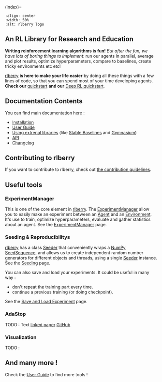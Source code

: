 (index)=

```{image} ../assets/logo_wide.svg
:align: center
:width: 50%
:alt: rlberry logo
```

## An RL Library for Research and Education
**Writing reinforcement learning algorithms is fun!** *But after the fun, we have
lots of boring things to implement*: run our agents in parallel, average and plot results,
optimize hyperparameters, compare to baselines, create tricky environments etc etc!

[rlberry](https://github.com/rlberry-py/rlberry) **is here to make your life easier** by doing all these things with a few lines of code,
so that you can spend most of your time developing agents. **Check our** [quickstart](quick_start) **and our** [Deep RL quickstart](TutorialDeepRL).


## Documentation Contents
You can find main documentation here :
- [Installation](installation)
- [User Guide](user_guide)
- [Using extrenal libraries](external) (like [Stable Baselines](stable_baselines) and [Gymnasium](Gymnasium_ancor))
- [API](api)
- [Changelog](changelog)


## Contributing to rlberry
If you want to contribute to rlberry, check out [the contribution guidelines](contributing).

## Useful tools

### ExperimentManager
This is one of the core element in [rlberry](https://github.com/rlberry-py/rlberry). The [ExperimentManager](rlberry.manager.experiment_manager.ExperimentManager) allow you to easily make an experiment between an [Agent](agent_page) and an [Environment](environment_page). It's use to train, optimize hyperparameters, evaluate and gather statistics about an agent. See the [ExperimentManager](experimentManager_page) page.

### Seeding & Reproducibilitys
[rlberry](https://github.com/rlberry-py/rlberry) has a class [Seeder](rlberry.seeding.seeder.Seeder) that conveniently wraps a [NumPy SeedSequence](https://numpy.org/doc/stable/reference/random/parallel.html),
and allows us to create independent random number generators for different objects and threads, using a single
[Seeder](rlberry.seeding.seeder.Seeder) instance. See the [Seeding](seeding_page) page.


You can also save and load your experiments.
It could be useful in many way :
- don't repeat the training part every time.
- continue a previous training (or doing checkpoint).

See the [Save and Load Experiment](save_load_page) page.

### AdaStop
TODO : Text
[linked paper](https://hal-lara.archives-ouvertes.fr/hal-04132861/)
[GitHub](https://github.com/TimotheeMathieu/adastop)

### Visualization
TODO :




## And many more !
Check the [User Guide](user_guide) to find more tools !
